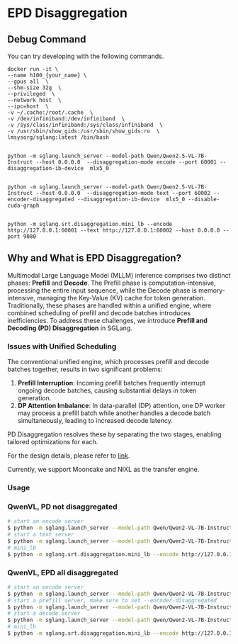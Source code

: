 # EPD Disaggregation

## Debug Command

You can try developing with the following commands.

```
docker run -it \
--name h100_{your_name} \
--gpus all  \
--shm-size 32g  \
--privileged  \
--network host  \
--ipc=host  \
-v ~/.cache:/root/.cache  \
-v /dev/infiniband:/dev/infiniband  \
-v /sys/class/infiniband:/sys/class/infiniband  \
-v /usr/sbin/show_gids:/usr/sbin/show_gids:ro  \
lmsysorg/sglang:latest /bin/bash 


python -m sglang.launch_server --model-path Qwen/Qwen2.5-VL-7B-Instruct --host 0.0.0.0  --disaggregation-mode encode --port 60001 --disaggregation-ib-device  mlx5_0


python -m sglang.launch_server --model-path Qwen/Qwen2.5-VL-7B-Instruct --host 0.0.0.0  --disaggregation-mode text --port 60002 --encoder-disaggregated --disaggregation-ib-device  mlx5_0 --disable-cuda-graph


python -m sglang.srt.disaggregation.mini_lb --encode http://127.0.0.1:60001 --text http://127.0.0.1:60002 --host 0.0.0.0 --port 9080
```
## Why and What is EPD Disaggregation?

Multimodal Large Language Model (MLLM) inference comprises two distinct phases: **Prefill** and **Decode**. The Prefill phase is computation-intensive, processing the entire input sequence, while the Decode phase is memory-intensive, managing the Key-Value (KV) cache for token generation. Traditionally, these phases are handled within a unified engine, where combined scheduling of prefill and decode batches introduces inefficiencies. To address these challenges, we introduce **Prefill and Decoding (PD) Disaggregation** in SGLang.

### Issues with Unified Scheduling

The conventional unified engine, which processes prefill and decode batches together, results in two significant problems:

1. **Prefill Interruption**: Incoming prefill batches frequently interrupt ongoing decode batches, causing substantial delays in token generation.
2. **DP Attention Imbalance**: In data-parallel (DP) attention, one DP worker may process a prefill batch while another handles a decode batch simultaneously, leading to increased decode latency.

PD Disaggregation resolves these by separating the two stages, enabling tailored optimizations for each.

For the design details, please refer to [link](https://docs.google.com/document/d/1rQXJwKd5b9b1aOzLh98mnyMhBMhlxXA5ATZTHoQrwvc/edit?tab=t.0).

Currently, we support Mooncake and NIXL as the transfer engine.

### Usage

### QwenVL, PD not disaggregated

```bash
# start an encode server
$ python -m sglang.launch_server --model-path Qwen/Qwen2-VL-7B-Instruct --host 0.0.0.0  --disaggregation-mode encode --port 60001
# start a text server
$ python -m sglang.launch_server --model-path Qwen/Qwen2-VL-7B-Instruct --host 0.0.0.0  --disaggregation-mode text --port 60002 --encoder-disaggregated
# mini_lb
$ python -m sglang.srt.disaggregation.mini_lb --encode http://127.0.0.1:60001 --text http://127.0.0.1:60002 --host 0.0.0.0 --port 9080
```


### QwenVL, EPD all disaggregated

```bash
# start an encode server
$ python -m sglang.launch_server --model-path Qwen/Qwen2-VL-7B-Instruct --host 0.0.0.0  --disaggregation-mode encode --port 60001
# start a prefill server, make sure to set --encoder-disaggregated
$ python -m sglang.launch_server --model-path Qwen/Qwen2-VL-7B-Instruct --host 0.0.0.0  --disaggregation-mode prefill --port 60002 --encoder-disaggregated
# start a decode server
$ python -m sglang.launch_server --model-path Qwen/Qwen2-VL-7B-Instruct --host 0.0.0.0  --disaggregation-mode decode --port 60003
# mini_lb
$ python -m sglang.srt.disaggregation.mini_lb --encode http://127.0.0.1:60001 --prefill http://127.0.0.1:60002 --decode http://127.0.0.1:60003 --host 0.0.0.0 --port 9080
```
